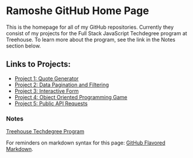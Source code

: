 # Ramoshe GitHub Home Page

This is the homepage for all of my GitHub repositories. Currently they consist of my projects for the Full Stack JavaScript Techdegree program at Treehouse. To learn more about the program, see the link in the Notes section below.


## Links to Projects:
 - [Project 1: Quote Generator](http://g.ramoshe.com/proj1-quoteGenerator/)
 - [Project 2: Data Pagination and Filtering](http://g.ramoshe.com/proj2-dataPagAndFilter)
 - [Project 3: Interactive Form](http://g.ramoshe.com/proj3-interactiveForm)
 - [Project 4: Object Oriented Programming Game](http://g.ramoshe.com/proj4-OOPGame)
 - [Project 5: Public API Requests](http://g.ramoshe.com/proj5-publicAPIRequests)


### Notes
[Treehouse Techdegree Program](https://teamtreehouse.com/techdegree)

For reminders on markdown syntax for this page:
[GitHub Flavored Markdown](https://guides.github.com/features/mastering-markdown/).
